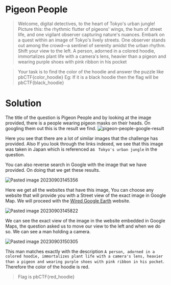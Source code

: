 # Pigeon People

>Welcome, digital detectives, to the heart of Tokyo's urban jungle! Picture this: the rhythmic flutter of pigeons' wings, the hum of street life, and one vigilant observer capturing nature's nuances. Embark on a quest within an image of Tokyo's lively streets. One observer stands out among the crowd—a sentinel of serenity amidst the urban rhythm. Shift your view to the left. A person, adorned in a colored hoodie, immortalizes plant life with a camera's lens, heavier than a pigeon and wearing purple shoes with pink ribbon in his pocket

>Your task is to find the color of the hoodie and answer the puzzle like pbCTF{color_hoodie}
 Eg: If it is a black hoodie then the flag will be pbCTF{black_hoodie}

# Solution

The title of the question is Pigeon People and by looking at the image provided, there is a people wearing pigeon masks on their heads. On googling them out this is the result we find.
![pigeon-people-google-result](https://github.com/sumukhchitloor/pbCTF/assets/76547134/d782ac03-32be-48bd-81be-46fb5bdb1355)


Here you see that there are a lot of similar images that the challenge has provided. Also If you look through the links indexed, we see that this image was taken in Japan which is referenced as 
` Tokyo's urban jungle`  in the question.

You can also reverse search in Google with the image that we have provided. On doing that we get these results.

![Pasted image 20230903145356](https://github.com/sumukhchitloor/pbCTF/assets/76547134/2fac9136-28a4-40ec-95f9-a5d8fd3b2d14)


Here we get all the websites that have this image, You can choose any website that will provide you with a Street view of the exact image in Google Map. We will proceed with the [Wired Google Earth](https://www.weirdgoogleearth.com/2014/12/24/japanese-bird-people/) website. 

![Pasted image 20230903145822](https://github.com/sumukhchitloor/pbCTF/assets/76547134/12967875-075c-4fb7-878e-2fa0c18f2eb5)

We can see the exact view of the image in the website embedded in Google Maps, the question asked us to move our view to the left and when we do so. We can see a man holding a camera.

![Pasted image 20230903150305](https://github.com/sumukhchitloor/pbCTF/assets/76547134/ade8ebe9-ce77-4df6-b8c8-f44029149acf)

This man matches exactly with the description `A person, adorned in a colored hoodie, immortalizes plant life with a camera's lens, heavier than a pigeon and wearing purple shoes with pink ribbon in his pocket`. Therefore the color of the hoodie is red.

> Flag is pbCTF{red_hoodie}
